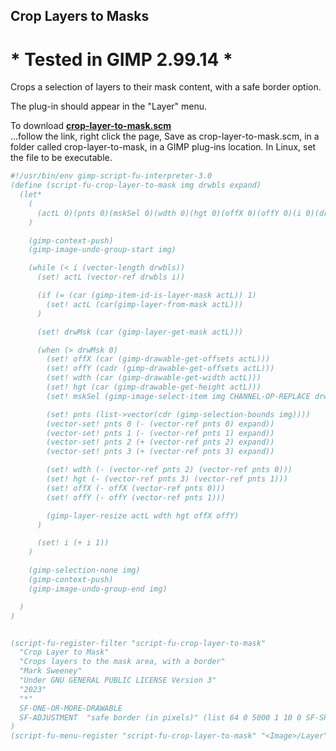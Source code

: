 ## Crop Layers to Masks

# * Tested in GIMP 2.99.14 *

Crops a selection of layers to their mask content, with a safe border option.

The plug-in should appear in the "Layer" menu.  
  
To download [**crop-layer-to-mask.scm**](https://raw.githubusercontent.com/script-fu/script-fu.github.io/main/plug-ins/crop-layer-to-mask/crop-layer-to-mask.scm)  
...follow the link, right click the page, Save as crop-layer-to-mask.scm, in a folder called crop-layer-to-mask, in a GIMP plug-ins location.  In Linux, set the file to be executable.
   
   


```scheme
#!/usr/bin/env gimp-script-fu-interpreter-3.0
(define (script-fu-crop-layer-to-mask img drwbls expand)
  (let*
    (
      (actL 0)(pnts 0)(mskSel 0)(wdth 0)(hgt 0)(offX 0)(offY 0)(i 0)(drwMsk 0)
    )

    (gimp-context-push)
    (gimp-image-undo-group-start img)

    (while (< i (vector-length drwbls))
      (set! actL (vector-ref drwbls i))

      (if (= (car (gimp-item-id-is-layer-mask actL)) 1)
        (set! actL (car(gimp-layer-from-mask actL)))
      )

      (set! drwMsk (car (gimp-layer-get-mask actL)))

      (when (> drwMsk 0)
        (set! offX (car (gimp-drawable-get-offsets actL)))
        (set! offY (cadr (gimp-drawable-get-offsets actL)))
        (set! wdth (car (gimp-drawable-get-width actL)))
        (set! hgt (car (gimp-drawable-get-height actL)))
        (set! mskSel (gimp-image-select-item img CHANNEL-OP-REPLACE drwMsk))

        (set! pnts (list->vector(cdr (gimp-selection-bounds img))))
        (vector-set! pnts 0 (- (vector-ref pnts 0) expand))
        (vector-set! pnts 1 (- (vector-ref pnts 1) expand))
        (vector-set! pnts 2 (+ (vector-ref pnts 2) expand))
        (vector-set! pnts 3 (+ (vector-ref pnts 3) expand))

        (set! wdth (- (vector-ref pnts 2) (vector-ref pnts 0)))
        (set! hgt (- (vector-ref pnts 3) (vector-ref pnts 1)))
        (set! offX (- offX (vector-ref pnts 0)))
        (set! offY (- offY (vector-ref pnts 1)))

        (gimp-layer-resize actL wdth hgt offX offY)
      )

      (set! i (+ i 1))
    )

    (gimp-selection-none img)
    (gimp-context-push)
    (gimp-image-undo-group-end img)

  )
)


(script-fu-register-filter "script-fu-crop-layer-to-mask"
  "Crop Layer to Mask"
  "Crops layers to the mask area, with a border" 
  "Mark Sweeney"
  "Under GNU GENERAL PUBLIC LICENSE Version 3"
  "2023"
  "*"
  SF-ONE-OR-MORE-DRAWABLE
  SF-ADJUSTMENT  "safe border (in pixels)" (list 64 0 5000 1 10 0 SF-SPINNER)
)
(script-fu-menu-register "script-fu-crop-layer-to-mask" "<Image>/Layer")


```